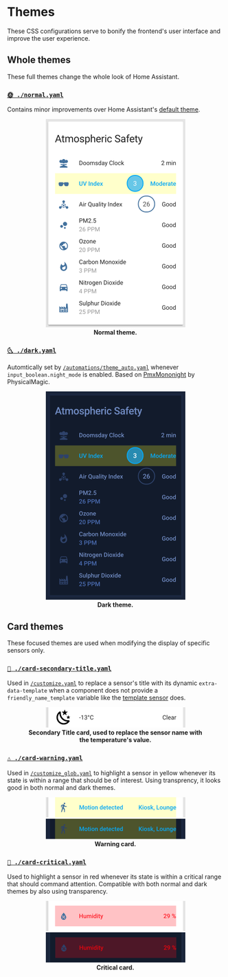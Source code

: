# Themes

These CSS configurations serve to bonify the frontend's user interface and improve the user experience.

## Whole themes

These full themes change the whole look of Home Assistant.


### [`🌞 ./normal.yaml`](normal.yaml)

Contains minor improvements over Home Assistant's [default theme](https://github.com/home-assistant/home-assistant-polymer/blob/master/src/resources/ha-style.html).

<div align="center">
    <figure>
        <div>
            <img src="../www/screenshots/group-atmosphere.png" alt="Atmospheric Safety group" title="Normal theme" width="325">
        </div>
        <figcaption>
            <strong>Normal theme.</strong>
        </figcaption>
    </figure>
</div>


### [`🌜 ./dark.yaml`](dark.yaml)

Automtically set by [`/automations/theme_auto.yaml`](../automations/theme_auto.yaml) whenever `input_boolean.night_mode` is enabled. Based on [PmxMononight](https://community.home-assistant.io/t/share-your-themes/22018/38) by PhysicalMagic.

<div align="center">
    <figure>
        <div>
            <img src="../www/screenshots/group-atmosphere-dark.png" alt="Atmospheric Safety group (dark theme)" title="Dark theme" width="325">
        </div>
        <figcaption>
            <strong>Dark theme.</strong>
        </figcaption>
    </figure>
</div>


## Card themes

These focused themes are used when modifying the display of specific sensors only.


### [`🥈 ./card-secondary-title.yaml`](card-secondary-title.yaml)

Used in [`/customize.yaml`](../customize.yaml) to replace a sensor's title with its dynamic `extra-data-template` when a component does not provide a `friendly_name_template` variable like the [template sensor](https://home-assistant.io/components/sensor.template/) does.

<div align="center">
    <figure>
        <div>
            <img src="../www/screenshots/card-secondary.png" alt="Secondary Title card" title="Secondary Title" width="325">
        </div>
        <figcaption>
            <strong>Secondary Title card, used to replace the sensor name with the temperature's value.</strong>
        </figcaption>
    </figure>
</div>


### [`⚠ ./card-warning.yaml`](card-warning.yaml)

Used in [`/customize_glob.yaml`](../customize_glob.yaml) to highlight a sensor in yellow whenever its state is within a range that should be of interest. Using transprency, it looks good in both normal and dark themes.

<div align="center">
    <figure>
        <div>
            <img src="../www/screenshots/card-warning.png" alt="Warning card" title="Normal theme" width="325">
            <img src="../www/screenshots/card-warning-dark.png" alt="Warning card (dark theme)" title="Dark theme" width="325">
        </div>
        <figcaption>
            <strong>Warning card.</strong>
        </figcaption>
    </figure>
</div>


### [`🚨 ./card-critical.yaml`](card-critical.yaml)

Used to highlight a sensor in red whenever its state is within a critical range that should command attention. Compatible with both normal and dark themes by also using transparency.

<div align="center">
    <figure>
        <div>
            <img src="../www/screenshots/card-critical.png" alt="Critical card" title="Normal theme" width="325">
            <img src="../www/screenshots/card-critical-dark.png" alt="Critical card (dark theme)" title="Dark theme" width="325">
        </div>
        <figcaption>
            <strong>Critical card.</strong>
        </figcaption>
    </figure>
</div>
